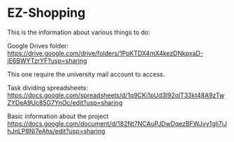 # EZ-Shopping

This is the information about various things to do:

Google Drives folder:
https://drive.google.com/drive/folders/1PpKTDX4mX4kezDNkpxaD-jE6BWYTzrYF?usp=sharing

This one require the university mail account to access.

Task dividing spreadsheets:
https://docs.google.com/spreadsheets/d/1q9CKi1pUd3l92olT33kt48A9zTwZYDeA9Uc85G7YnOc/edit?usp=sharing

Basic information about the project
https://docs.google.com/document/d/182Nt7NCAuPJDwDqezBFWJvy1gli7iJhJnLP8Ni7eAhs/edit?usp=sharing
